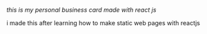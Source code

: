 
*this is my personal business card made with react js*

i made this after learning how to make static web pages with reactjs
